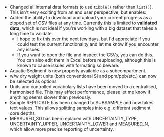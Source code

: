 - Changed all internal data formats to use `tibble()` rather than `list()`). This isn't very exciting from an end user perspective, but enables:
- Added the ability to download and upload your current progress as a zipped set of CSV files at any time. Currently this is limited to **validated data,** which is not ideal if you're working with a big dataset that takes a long time to validate.
  - I hope to fix this over the next few days, but I'd appreciate if you could test the current functionality and let me know if you encounter any issues.
  - If you want to open the file and inspect the CSVs, you can do this. You can also edit them in Excel before reuploading, although this is known to cause issues with formating so beware.
- Aquatic Sediment is now properly available as a subcompartment.
- w/w dry weight units (both conventional SI and ppm/ppb/etc.) can now be selected as options
- Units and controlled vocabulary lists have been moved to a centralised, harmonised file. This may affect performance, please let me know if anything seems slower than previously.
- Sample REPLICATE has been changed to SUBSAMPLE and now takes text values. This allows splitting samples into e.g. different sediment core depths
- MEASURED_SD has been replaced with UNCERTAINTY_TYPE, UNCERTAINTY_UPPER, UNCERTAINTY_LOWER and MEASURED_N, which allow more precise reporting of uncertainty.

